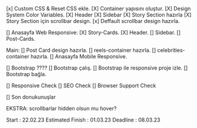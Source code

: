 [x] Custom CSS & Reset CSS ekle.
[X] Container yapısını oluştur.
[X] Design System Color Variables.
[X] Header
[X] Sidebar
[X] Story Section hazırla
[X] Story Section için scrollbar design.
[x] Deffault scrollbar design hazırla.

[] Anasayfa Web Responsive:
[X] Story-Cards.
[X] Header.
[] Sidebar.
[] Post-Cards.

Main:
[] Post Card design hazırla.
[] reels-container hazırla.
[] celebrities-container hazırla.
[] Anasayfa Mobile Responsive.




[] Bootstrap ????
[] Bootstrap çalış.
[] Bootstrap ile responsive proje izle.
[] Bootstrap bağla.

[] Responsive Check
[] SEO Check
[] Browser Support Check

[] Son donukunuşlar

EKSTRA:
scrollbarlar hidden olsun mu hover?




Start : 22.02.23
Estimated Finish : 01.03.23
Deadline : 08.03.23